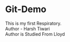 # Git-Demo
This is my first Respiratory.
<br>
Author - Harsh Tiwari
<br>
Author is Studied From Lloyd
